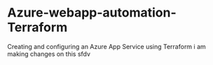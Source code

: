 # Azure-webapp-automation-Terraform
Creating and configuring an Azure App Service using Terraform
i am making changes on this sfdv